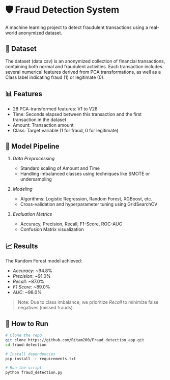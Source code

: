 # 🛡 Fraud Detection System

A machine learning project to detect fraudulent transactions using a real-world anonymized dataset.

## 📂 Dataset

The dataset (data.csv) is an anonymized collection of financial transactions, containing both normal and fraudulent activities. Each transaction includes several numerical features derived from PCA transformations, as well as a Class label indicating fraud (1) or legitimate (0).

## 📊 Features

- 28 PCA-transformed features: V1 to V28
- Time: Seconds elapsed between this transaction and the first transaction in the dataset
- Amount: Transaction amount
- Class: Target variable (1 for fraud, 0 for legitimate)

## 🧠 Model Pipeline

1. *Data Preprocessing*
   - Standard scaling of Amount and Time
   - Handling imbalanced classes using techniques like SMOTE or undersampling

2. *Modeling*
   - Algorithms: Logistic Regression, Random Forest, XGBoost, etc.
   - Cross-validation and hyperparameter tuning using GridSearchCV

3. *Evaluation Metrics*
   - Accuracy, Precision, Recall, F1-Score, ROC-AUC
   - Confusion Matrix visualization

## 📈 Results

The Random Forest model achieved:

- *Accuracy*: ~94.8%
- *Precision*: ~91.0%
- *Recall*: ~87.0%
- *F1 Score*: ~89.0%
- *AUC*: ~98.0%

> Note: Due to class imbalance, we prioritize *Recall* to minimize false negatives (missed frauds).

## 🚀 How to Run

```bash
# Clone the repo
git clone https://github.com/Ritam200/Fraud_detection_app.git
cd fraud-detection

# Install dependencies
pip install -r requirements.txt

# Run the script
python fraud_detection.py 
